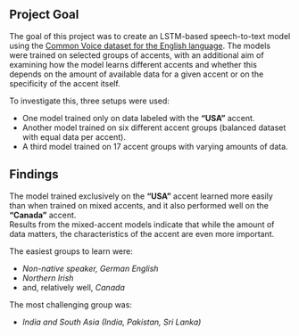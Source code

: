 ## Project Goal

The goal of this project was to create an LSTM-based speech-to-text model using the [Common Voice dataset for the English language](https://commonvoice.mozilla.org/en/datasets). The models were trained on selected groups of accents, with an additional aim of examining how the model learns different accents and whether this depends on the amount of available data for a given accent or on the specificity of the accent itself.

To investigate this, three setups were used:
- One model trained only on data labeled with the **“USA”** accent.
- Another model trained on six different accent groups (balanced dataset with equal data per accent).
- A third model trained on 17 accent groups with varying amounts of data.

## Findings

The model trained exclusively on the **“USA”** accent learned more easily than when trained on mixed accents, and it also performed well on the **“Canada”** accent.  
Results from the mixed-accent models indicate that while the amount of data matters, the characteristics of the accent are even more important.

The easiest groups to learn were:
- *Non-native speaker, German English*
- *Northern Irish*
- and, relatively well, *Canada*

The most challenging group was:
- *India and South Asia (India, Pakistan, Sri Lanka)*
